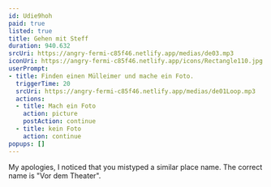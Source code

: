 ```yaml
---
id: Udie9hoh
paid: true
listed: true
title: Gehen mit Steff
duration: 940.632
srcUri: https://angry-fermi-c85f46.netlify.app/medias/de03.mp3
iconUri: https://angry-fermi-c85f46.netlify.app/icons/Rectangle110.jpg
userPrompt:
- title: Finden einen Mülleimer und mache ein Foto.
  triggerTime: 20
  srcUri: https://angry-fermi-c85f46.netlify.app/medias/de01Loop.mp3
  actions:
  - title: Mach ein Foto
    action: picture
    postAction: continue
  - title: kein Foto
    action: continue
popups: []
---
```

My apologies, I noticed that you mistyped a similar place name. The correct name is "Vor dem Theater".
